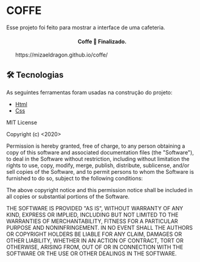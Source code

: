 <h1 className="flex justify-center items-center">COFFE</h1>

<p className="flex justify-center items-center">Esse projeto foi feito para mostrar a interface de uma cafeteria.</p>

<h4 align="center"> 
	Coffe 🚀 Finalizado.
</h4>

<ul>
	<a>https://mizaeldragon.github.io/coffe/</a>
</ul>

## 🛠 Tecnologias

As seguintes ferramentas foram usadas na construção do projeto:

- [Html]([https://nodejs.org/en/](https://developer.mozilla.org/pt-BR/docs/Web/HTML))
- [Css]([https://pt-br.reactjs.org/](https://developer.mozilla.org/pt-BR/docs/Web/CSS))

MIT License

Copyright (c) <2020> <Mizael-Costa>

Permission is hereby granted, free of charge, to any person obtaining a copy
of this software and associated documentation files (the "Software"), to deal
in the Software without restriction, including without limitation the rights
to use, copy, modify, merge, publish, distribute, sublicense, and/or sell
copies of the Software, and to permit persons to whom the Software is
furnished to do so, subject to the following conditions:

The above copyright notice and this permission notice shall be included in all
copies or substantial portions of the Software.

THE SOFTWARE IS PROVIDED "AS IS", WITHOUT WARRANTY OF ANY KIND, EXPRESS OR
IMPLIED, INCLUDING BUT NOT LIMITED TO THE WARRANTIES OF MERCHANTABILITY,
FITNESS FOR A PARTICULAR PURPOSE AND NONINFRINGEMENT. IN NO EVENT SHALL THE
AUTHORS OR COPYRIGHT HOLDERS BE LIABLE FOR ANY CLAIM, DAMAGES OR OTHER
LIABILITY, WHETHER IN AN ACTION OF CONTRACT, TORT OR OTHERWISE, ARISING FROM,
OUT OF OR IN CONNECTION WITH THE SOFTWARE OR THE USE OR OTHER DEALINGS IN THE
SOFTWARE.
